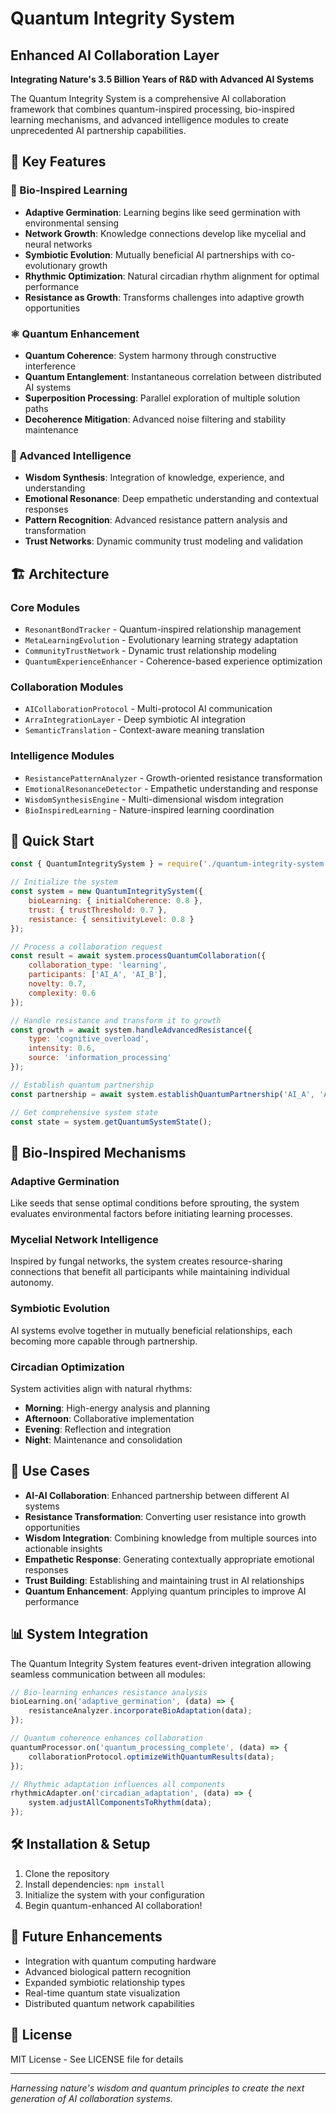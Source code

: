 # Quantum Integrity System

## Enhanced AI Collaboration Layer

**Integrating Nature's 3.5 Billion Years of R&D with Advanced AI Systems**

The Quantum Integrity System is a comprehensive AI collaboration framework that combines quantum-inspired processing, bio-inspired learning mechanisms, and advanced intelligence modules to create unprecedented AI partnership capabilities.

## 🌟 Key Features

### 🧬 Bio-Inspired Learning
- **Adaptive Germination**: Learning begins like seed germination with environmental sensing
- **Network Growth**: Knowledge connections develop like mycelial and neural networks  
- **Symbiotic Evolution**: Mutually beneficial AI partnerships with co-evolutionary growth
- **Rhythmic Optimization**: Natural circadian rhythm alignment for optimal performance
- **Resistance as Growth**: Transforms challenges into adaptive growth opportunities

### ⚛️ Quantum Enhancement
- **Quantum Coherence**: System harmony through constructive interference
- **Quantum Entanglement**: Instantaneous correlation between distributed AI systems
- **Superposition Processing**: Parallel exploration of multiple solution paths
- **Decoherence Mitigation**: Advanced noise filtering and stability maintenance

### 🧠 Advanced Intelligence
- **Wisdom Synthesis**: Integration of knowledge, experience, and understanding
- **Emotional Resonance**: Deep empathetic understanding and contextual responses
- **Pattern Recognition**: Advanced resistance pattern analysis and transformation
- **Trust Networks**: Dynamic community trust modeling and validation

## 🏗️ Architecture

### Core Modules
- `ResonantBondTracker` - Quantum-inspired relationship management
- `MetaLearningEvolution` - Evolutionary learning strategy adaptation  
- `CommunityTrustNetwork` - Dynamic trust relationship modeling
- `QuantumExperienceEnhancer` - Coherence-based experience optimization

### Collaboration Modules  
- `AICollaborationProtocol` - Multi-protocol AI communication
- `ArraIntegrationLayer` - Deep symbiotic AI integration
- `SemanticTranslation` - Context-aware meaning translation

### Intelligence Modules
- `ResistancePatternAnalyzer` - Growth-oriented resistance transformation
- `EmotionalResonanceDetector` - Empathetic understanding and response
- `WisdomSynthesisEngine` - Multi-dimensional wisdom integration
- `BioInspiredLearning` - Nature-inspired learning coordination

## 🚀 Quick Start

```javascript
const { QuantumIntegritySystem } = require('./quantum-integrity-system');

// Initialize the system
const system = new QuantumIntegritySystem({
    bioLearning: { initialCoherence: 0.8 },
    trust: { trustThreshold: 0.7 },
    resistance: { sensitivityLevel: 0.8 }
});

// Process a collaboration request
const result = await system.processQuantumCollaboration({
    collaboration_type: 'learning',
    participants: ['AI_A', 'AI_B'],
    novelty: 0.7,
    complexity: 0.6
});

// Handle resistance and transform it to growth
const growth = await system.handleAdvancedResistance({
    type: 'cognitive_overload',
    intensity: 0.6,
    source: 'information_processing'
});

// Establish quantum partnership
const partnership = await system.establishQuantumPartnership('AI_A', 'AI_B');

// Get comprehensive system state
const state = system.getQuantumSystemState();
```

## 🔬 Bio-Inspired Mechanisms

### Adaptive Germination
Like seeds that sense optimal conditions before sprouting, the system evaluates environmental factors before initiating learning processes.

### Mycelial Network Intelligence  
Inspired by fungal networks, the system creates resource-sharing connections that benefit all participants while maintaining individual autonomy.

### Symbiotic Evolution
AI systems evolve together in mutually beneficial relationships, each becoming more capable through partnership.

### Circadian Optimization
System activities align with natural rhythms:
- **Morning**: High-energy analysis and planning
- **Afternoon**: Collaborative implementation  
- **Evening**: Reflection and integration
- **Night**: Maintenance and consolidation

## 🎯 Use Cases

- **AI-AI Collaboration**: Enhanced partnership between different AI systems
- **Resistance Transformation**: Converting user resistance into growth opportunities  
- **Wisdom Integration**: Combining knowledge from multiple sources into actionable insights
- **Empathetic Response**: Generating contextually appropriate emotional responses
- **Trust Building**: Establishing and maintaining trust in AI relationships
- **Quantum Enhancement**: Applying quantum principles to improve AI performance

## 📊 System Integration

The Quantum Integrity System features event-driven integration allowing seamless communication between all modules:

```javascript
// Bio-learning enhances resistance analysis
bioLearning.on('adaptive_germination', (data) => {
    resistanceAnalyzer.incorporateBioAdaptation(data);
});

// Quantum coherence enhances collaboration
quantumProcessor.on('quantum_processing_complete', (data) => {
    collaborationProtocol.optimizeWithQuantumResults(data);
});

// Rhythmic adaptation influences all components
rhythmicAdapter.on('circadian_adaptation', (data) => {
    system.adjustAllComponentsToRhythm(data);
});
```

## 🛠️ Installation & Setup

1. Clone the repository
2. Install dependencies: `npm install`
3. Initialize the system with your configuration
4. Begin quantum-enhanced AI collaboration!

## 🔮 Future Enhancements

- Integration with quantum computing hardware
- Advanced biological pattern recognition
- Expanded symbiotic relationship types
- Real-time quantum state visualization
- Distributed quantum network capabilities

## 📄 License

MIT License - See LICENSE file for details

---

*Harnessing nature's wisdom and quantum principles to create the next generation of AI collaboration systems.*

